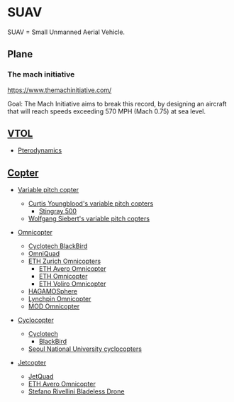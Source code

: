 SUAV
====

SUAV = Small Unmanned Aerial Vehicle.

## Plane

### The mach initiative

https://www.themachinitiative.com/

Goal: The Mach Initiative aims to break this record, by designing an aircraft that will reach speeds exceeding 570 MPH (Mach 0.75) at sea level.

## [VTOL](VTOL.md#uav)
- [Pterodynamics](VTOL.md#pterodynamics)

## [Copter](Copter.md)
- [Variable pitch copter](SUAV.VariablePitchCopter.md)
  - [Curtis Youngblood's variable pitch copters](SUAV.VariablePitchCopter.md#curtis-youngbloods-variable-pitch-copters)
    - [Stingray 500](SUAV.VariablePitchCopter.md#stingray-500)
  - [Wolfgang Siebert's variable pitch copters](SUAV.VariablePitchCopter.md#wolfgang-sieberts-variable-pitch-copters)

- [Omnicopter](Omnicopter.md)
  - [Cyclotech BlackBird](Omnicopter.md#cyclotech-blackbird)
  - [OmniQuad](Omnicopter.md#omniquad)
  - [ETH Zurich Omnicopters](Omnicopter.md#eth-zurich-omnicopters)
    - [ETH Avero Omnicopter](Omnicopter.md#eth-avero-omnicopter)
    - [ETH Omnicopter](Omnicopter.md#eth-omnicopter)
    - [ETH Voliro Omnicopter](Omnicopter.md#eth-voliro-omnicopter)
  - [HAGAMOSphere](Omnicopter.md#hagamosphere)
  - [Lynchpin Omnicopter](Omnicopter.md#lynchpin-omnicopter)
  - [MOD Omnicopter](Omnicopter.md#mod-omnicopter)

- [Cyclocopter](Cyclocopter.md)
  - [Cyclotech](Cyclocopter.md#cyclotech)
    - [BlackBird](Cyclocopter.md#cyclotech-blackbird)
  - [Seoul National University cyclocopters](Cyclocopter.md#seoul-national-university-cyclocopters) 

- [Jetcopter](Jetcopter.md)
  - [JetQuad](Jetcopter.md#jetquad)
  - [ETH Avero Omnicopter](Jetcopter.md#eth-avero-omnicopter)
  - [Stefano Rivellini Bladeless Drone](Jetcopter.md#stefano-rivellini-bladeless-drone)
